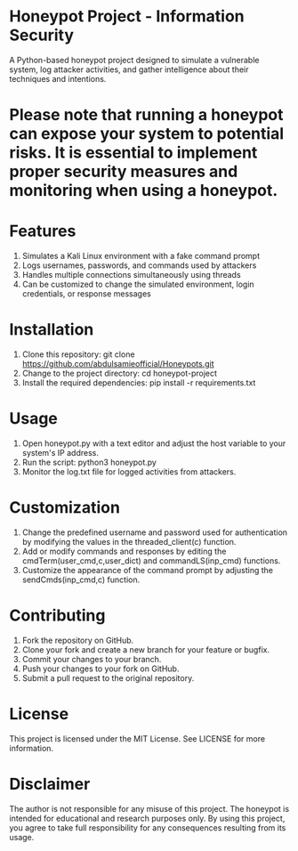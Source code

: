 # Honeypot Project - Information Security
A Python-based honeypot project designed to simulate a vulnerable system, log attacker activities, and gather intelligence about their techniques and intentions.

# Please note that running a honeypot can expose your system to potential risks. It is essential to implement proper security measures and monitoring when using a honeypot.

# Features
  1. Simulates a Kali Linux environment with a fake command prompt
  2. Logs usernames, passwords, and commands used by attackers
  3. Handles multiple connections simultaneously using threads
  4. Can be customized to change the simulated environment, login credentials, or response messages
 
# Installation
  1. Clone this repository: 
    git clone https://github.com/abdulsamieofficial/Honeypots.git
  2. Change to the project directory:
    cd honeypot-project
  3. Install the required dependencies:
    pip install -r requirements.txt

# Usage
  1. Open honeypot.py with a text editor and adjust the host variable to your system's IP address.
  2. Run the script:
    python3 honeypot.py
  3. Monitor the log.txt file for logged activities from attackers.
  
# Customization
  1. Change the predefined username and password used for authentication by modifying the values in the threaded_client(c) function.
  2. Add or modify commands and responses by editing the cmdTerm(user_cmd,c,user_dict) and commandLS(inp_cmd) functions.
  3. Customize the appearance of the command prompt by adjusting the sendCmds(inp_cmd,c) function. 
  
# Contributing
  1. Fork the repository on GitHub.
  2. Clone your fork and create a new branch for your feature or bugfix.
  3. Commit your changes to your branch.
  4. Push your changes to your fork on GitHub.
  5. Submit a pull request to the original repository.  
 
# License
This project is licensed under the MIT License. See LICENSE for more information.

# Disclaimer
The author is not responsible for any misuse of this project. The honeypot is intended for educational and research purposes only. By using this project, you agree to take full responsibility for any consequences resulting from its usage.

